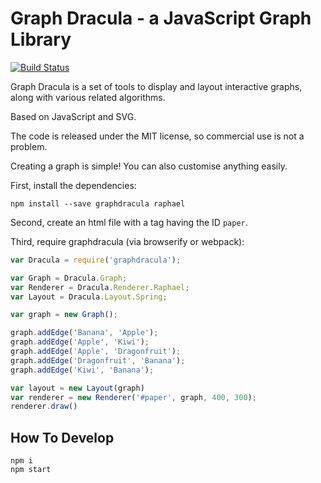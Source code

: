 # Graph Dracula - a JavaScript Graph Library

[![Build Status](https://travis-ci.org/strathausen/dracula.svg?branch=master)](https://travis-ci.org/strathausen/dracula)

Graph Dracula is a set of tools to display and layout interactive graphs,
along with various related algorithms.

Based on JavaScript and SVG.

The code is released under the MIT license, so commercial use is not a problem.

Creating a graph is simple! You can also customise anything easily.

First, install the dependencies:

    npm install --save graphdracula raphael

Second, create an html file with a tag having the ID `paper`.

Third, require graphdracula (via browserify or webpack):

```js
var Dracula = require('graphdracula');

var Graph = Dracula.Graph;
var Renderer = Dracula.Renderer.Raphael;
var Layout = Dracula.Layout.Spring;

var graph = new Graph();

graph.addEdge('Banana', 'Apple');
graph.addEdge('Apple', 'Kiwi');
graph.addEdge('Apple', 'Dragonfruit');
graph.addEdge('Dragonfruit', 'Banana');
graph.addEdge('Kiwi', 'Banana');

var layout = new Layout(graph)
var renderer = new Renderer('#paper', graph, 400, 300);
renderer.draw()
```

## How To Develop

```
npm i
npm start
```
